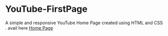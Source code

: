 # YouTube-FirstPage
A simple and responsive YouTube Home Page created using HTML and CSS . avail here [Home Page]([https://kvprasad13.github.io/YouTube-FirstPage/])
